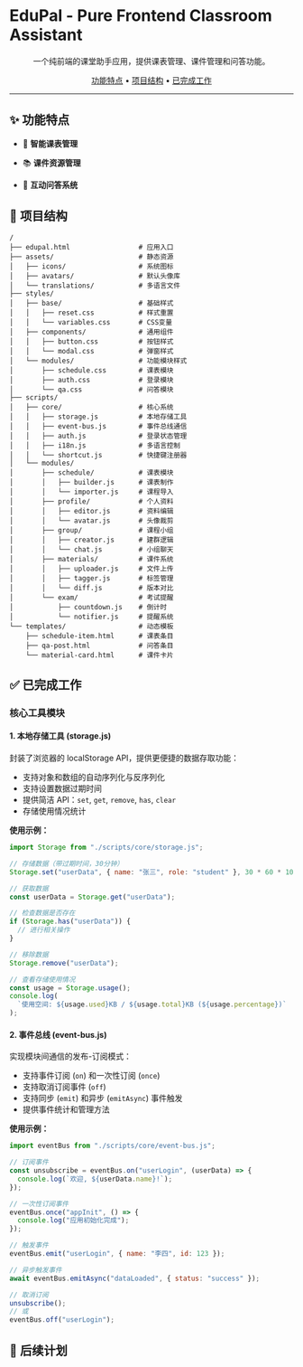 # EduPal - Pure Frontend Classroom Assistant

<div align="center">

一个纯前端的课堂助手应用，提供课表管理、课件管理和问答功能。

[功能特点](#功能特点) • [项目结构](#项目结构) • [已完成工作](#已完成工作)

</div>

---

## ✨ 功能特点

- 📅 **智能课表管理**

- 📚 **课件资源管理**

- 💬 **互动问答系统**

## 📁 项目结构

```
/
├── edupal.html                 # 应用入口
├── assets/                     # 静态资源
│   ├── icons/                  # 系统图标
│   ├── avatars/                # 默认头像库
│   └── translations/           # 多语言文件
├── styles/
│   ├── base/                   # 基础样式
│   │   ├── reset.css           # 样式重置
│   │   └── variables.css       # CSS变量
│   ├── components/             # 通用组件
│   │   ├── button.css          # 按钮样式
│   │   └── modal.css           # 弹窗样式
│   └── modules/                # 功能模块样式
│       ├── schedule.css        # 课表模块
│       ├── auth.css            # 登录模块
│       └── qa.css              # 问答模块
├── scripts/
│   ├── core/                   # 核心系统
│   │   ├── storage.js          # 本地存储工具
│   │   ├── event-bus.js        # 事件总线通信
│   │   ├── auth.js             # 登录状态管理
│   │   ├── i18n.js             # 多语言控制
│   │   └── shortcut.js         # 快捷键注册器
│   └── modules/
│       ├── schedule/           # 课表模块
│       │   ├── builder.js      # 课表制作
│       │   └── importer.js     # 课程导入
│       ├── profile/            # 个人资料
│       │   ├── editor.js       # 资料编辑
│       │   └── avatar.js       # 头像裁剪
│       ├── group/              # 课程小组
│       │   ├── creator.js      # 建群逻辑
│       │   └── chat.js         # 小组聊天
│       ├── materials/          # 课件系统
│       │   ├── uploader.js     # 文件上传
│       │   ├── tagger.js       # 标签管理
│       │   └── diff.js         # 版本对比
│       └── exam/               # 考试提醒
│           ├── countdown.js    # 倒计时
│           └── notifier.js     # 提醒系统
└── templates/                  # 动态模板
    ├── schedule-item.html      # 课表条目
    ├── qa-post.html            # 问答条目
    └── material-card.html      # 课件卡片
```

## ✅ 已完成工作

### 核心工具模块

#### 1. 本地存储工具 (storage.js)

封装了浏览器的 localStorage API，提供更便捷的数据存取功能：

- 支持对象和数组的自动序列化与反序列化
- 支持设置数据过期时间
- 提供简洁 API：`set`, `get`, `remove`, `has`, `clear`
- 存储使用情况统计

**使用示例：**

```javascript
import Storage from "./scripts/core/storage.js";

// 存储数据（带过期时间，30分钟）
Storage.set("userData", { name: "张三", role: "student" }, 30 * 60 * 1000);

// 获取数据
const userData = Storage.get("userData");

// 检查数据是否存在
if (Storage.has("userData")) {
  // 进行相关操作
}

// 移除数据
Storage.remove("userData");

// 查看存储使用情况
const usage = Storage.usage();
console.log(
  `使用空间: ${usage.used}KB / ${usage.total}KB (${usage.percentage})`
);
```

#### 2. 事件总线 (event-bus.js)

实现模块间通信的发布-订阅模式：

- 支持事件订阅 (`on`) 和一次性订阅 (`once`)
- 支持取消订阅事件 (`off`)
- 支持同步 (`emit`) 和异步 (`emitAsync`) 事件触发
- 提供事件统计和管理方法

**使用示例：**

```javascript
import eventBus from "./scripts/core/event-bus.js";

// 订阅事件
const unsubscribe = eventBus.on("userLogin", (userData) => {
  console.log(`欢迎, ${userData.name}!`);
});

// 一次性订阅事件
eventBus.once("appInit", () => {
  console.log("应用初始化完成");
});

// 触发事件
eventBus.emit("userLogin", { name: "李四", id: 123 });

// 异步触发事件
await eventBus.emitAsync("dataLoaded", { status: "success" });

// 取消订阅
unsubscribe();
// 或
eventBus.off("userLogin");
```

## 📝 后续计划
